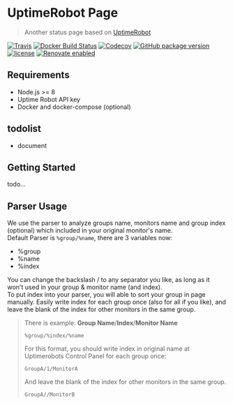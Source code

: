 # UptimeRobot Page

> Another status page based on [UptimeRobot](https://uptimerobot.com/)

[![Travis](https://img.shields.io/travis/giuem/uptimerobot-page.svg?style=flat-square)](https://travis-ci.org/giuem/uptimerobot-page)
[![Docker Build Status](https://img.shields.io/docker/build/giuem/uptimerobot-page.svg?style=flat-square)](https://hub.docker.com/r/giuem/uptimerobot-page/)
[![Codecov](https://img.shields.io/codecov/c/github/giuem/uptimerobot-page.svg?style=flat-square)](https://codecov.io/gh/giuem/uptimerobot-page)
[![GitHub package version](https://img.shields.io/github/package-json/v/giuem/uptimerobot-page.svg?style=flat-square)](https://github.com/giuem/uptimerobot-page/blob/master/package.json)
[![license](https://img.shields.io/github/license/giuem/uptimerobot-page.svg?style=flat-square)](https://github.com/giuem/uptimerobot-page/blob/master/LICENSE)
[![Renovate enabled](https://img.shields.io/badge/renovate-enabled-brightgreen.svg?style=flat-square)](https://renovateapp.com/)


## Requirements

* Node.js >= 8
* Uptime Robot API key
* Docker and docker-compose (optional)

## todolist

* document

## Getting Started

todo...

## Parser Usage
  We use the parser to analyze groups name, monitors name and group index (optional) which included in your original monitor's name.  
Default Parser is `%group/%name`, there are 3 variables now: 
  
  - %group
  - %name
  - %index 
  
  You can change the backslash / to any separator you like, as long as it won't used in your group & monitor name (and index).  
To put index into your parser, you will able to sort your group in page manually. Easily write index for each group once (also for all if you like), and leave the blank of the index for other monitors in the same group.
  
> There is example:
> **Group Name**/**Index**/**Monitor Name**
> ```
> %group/%index/%name
> ```
> For this format, you should write index in original name at Uptimerobots Control Panel for each group once:
> ```
> GroupA/1/MonitorA
> ```
> And leave the blank of the index for other monitors in the same group.
> ```
> GroupA//MonitorB
> ```


